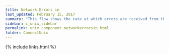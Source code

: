```yaml
---
title: Network Errors in
last_updated: February 15, 2017
summary: "This flow shows the rate at which errors are received from the network."
sidebar: c_unix_sidebar
permalink: unix_component_networkerrorsin.html
folder: ConnectUnix
---
```


{% include links.html %}
